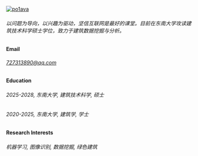 
[![po1ava](https://img.shields.io/badge/po1ava-github-blue?logo=github)](https://github.com/po1ava)

###### 以问题为导向，以兴趣为驱动，坚信互联网是最好的课堂。目前在东南大学攻读建筑技术科学硕士学位，致力于建筑数据挖掘与分析。

#### Email
###### 727313890@qq.com

#### Education
###### 2025-2028, 东南大学, 建筑技术科学, 硕士
###### 2020-2025, 东南大学, 建筑学, 学士

#### Research Interests
###### 机器学习, 图像识别, 数据挖掘, 绿色建筑
